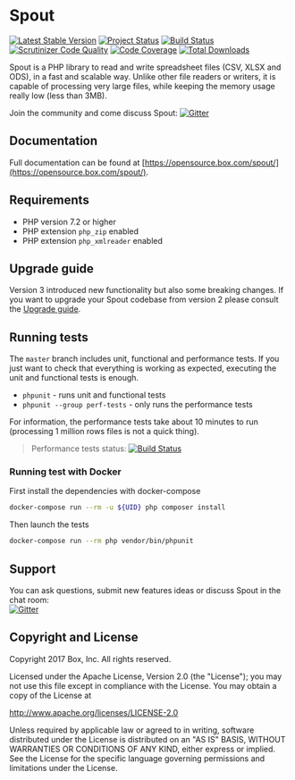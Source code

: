 # Spout

[![Latest Stable Version](https://poser.pugx.org/box/spout/v/stable)](https://packagist.org/packages/box/spout)
[![Project Status](https://opensource.box.com/badges/active.svg)](https://opensource.box.com/badges)
[![Build Status](https://travis-ci.org/box/spout.svg?branch=master)](https://travis-ci.org/box/spout)
[![Scrutinizer Code Quality](https://scrutinizer-ci.com/g/box/spout/badges/quality-score.png?b=master)](https://scrutinizer-ci.com/g/box/spout/?branch=master)
[![Code Coverage](https://scrutinizer-ci.com/g/box/spout/badges/coverage.png?b=master)](https://scrutinizer-ci.com/g/box/spout/?branch=master)
[![Total Downloads](https://poser.pugx.org/box/spout/downloads)](https://packagist.org/packages/box/spout)

Spout is a PHP library to read and write spreadsheet files (CSV, XLSX and ODS), in a fast and scalable way.
Unlike other file readers or writers, it is capable of processing very large files, while keeping the memory usage really low (less than 3MB).

Join the community and come discuss Spout: [![Gitter](https://badges.gitter.im/Join%20Chat.svg)](https://gitter.im/box/spout?utm_source=badge&utm_medium=badge&utm_campaign=pr-badge)


## Documentation

Full documentation can be found at [https://opensource.box.com/spout/](https://opensource.box.com/spout/).


## Requirements

* PHP version 7.2 or higher
* PHP extension `php_zip` enabled
* PHP extension `php_xmlreader` enabled

## Upgrade guide

Version 3 introduced new functionality but also some breaking changes. If you want to upgrade your Spout codebase from version 2 please consult the [Upgrade guide](UPGRADE-3.0.md). 

## Running tests

The `master` branch includes unit, functional and performance tests.
If you just want to check that everything is working as expected, executing the unit and functional tests is enough.

* `phpunit` - runs unit and functional tests
* `phpunit --group perf-tests` - only runs the performance tests

For information, the performance tests take about 10 minutes to run (processing 1 million rows files is not a quick thing).

> Performance tests status: [![Build Status](https://travis-ci.org/box/spout.svg?branch=perf-tests)](https://travis-ci.org/box/spout)

### Running test with Docker

First install the dependencies with docker-compose

```bash
docker-compose run --rm -u ${UID} php composer install
```

Then launch the tests

```bash
docker-compose run --rm php vendor/bin/phpunit
```

## Support

You can ask questions, submit new features ideas or discuss Spout in the chat room:<br>
[![Gitter](https://badges.gitter.im/Join%20Chat.svg)](https://gitter.im/box/spout?utm_source=badge&utm_medium=badge&utm_campaign=pr-badge)

## Copyright and License

Copyright 2017 Box, Inc. All rights reserved.

Licensed under the Apache License, Version 2.0 (the "License");
you may not use this file except in compliance with the License.
You may obtain a copy of the License at

   http://www.apache.org/licenses/LICENSE-2.0

Unless required by applicable law or agreed to in writing, software
distributed under the License is distributed on an "AS IS" BASIS,
WITHOUT WARRANTIES OR CONDITIONS OF ANY KIND, either express or implied.
See the License for the specific language governing permissions and
limitations under the License.
